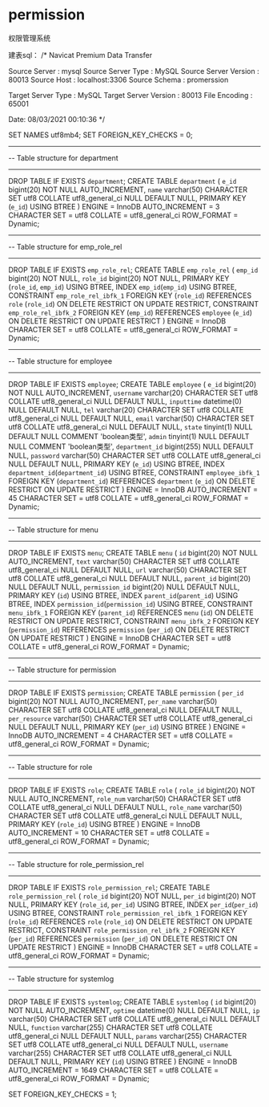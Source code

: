 # permission
权限管理系统

建表sql：
/*
 Navicat Premium Data Transfer

 Source Server         : mysql
 Source Server Type    : MySQL
 Source Server Version : 80013
 Source Host           : localhost:3306
 Source Schema         : promerssion

 Target Server Type    : MySQL
 Target Server Version : 80013
 File Encoding         : 65001

 Date: 08/03/2021 00:10:36
*/

SET NAMES utf8mb4;
SET FOREIGN_KEY_CHECKS = 0;

-- ----------------------------
-- Table structure for department
-- ----------------------------
DROP TABLE IF EXISTS `department`;
CREATE TABLE `department`  (
  `e_id` bigint(20) NOT NULL AUTO_INCREMENT,
  `name` varchar(50) CHARACTER SET utf8 COLLATE utf8_general_ci NULL DEFAULT NULL,
  PRIMARY KEY (`e_id`) USING BTREE
) ENGINE = InnoDB AUTO_INCREMENT = 3 CHARACTER SET = utf8 COLLATE = utf8_general_ci ROW_FORMAT = Dynamic;

-- ----------------------------
-- Table structure for emp_role_rel
-- ----------------------------
DROP TABLE IF EXISTS `emp_role_rel`;
CREATE TABLE `emp_role_rel`  (
  `emp_id` bigint(20) NOT NULL,
  `role_id` bigint(20) NOT NULL,
  PRIMARY KEY (`role_id`, `emp_id`) USING BTREE,
  INDEX `emp_id`(`emp_id`) USING BTREE,
  CONSTRAINT `emp_role_rel_ibfk_1` FOREIGN KEY (`role_id`) REFERENCES `role` (`role_id`) ON DELETE RESTRICT ON UPDATE RESTRICT,
  CONSTRAINT `emp_role_rel_ibfk_2` FOREIGN KEY (`emp_id`) REFERENCES `employee` (`e_id`) ON DELETE RESTRICT ON UPDATE RESTRICT
) ENGINE = InnoDB CHARACTER SET = utf8 COLLATE = utf8_general_ci ROW_FORMAT = Dynamic;

-- ----------------------------
-- Table structure for employee
-- ----------------------------
DROP TABLE IF EXISTS `employee`;
CREATE TABLE `employee`  (
  `e_id` bigint(20) NOT NULL AUTO_INCREMENT,
  `username` varchar(20) CHARACTER SET utf8 COLLATE utf8_general_ci NULL DEFAULT NULL,
  `inputtime` datetime(0) NULL DEFAULT NULL,
  `tel` varchar(20) CHARACTER SET utf8 COLLATE utf8_general_ci NULL DEFAULT NULL,
  `email` varchar(50) CHARACTER SET utf8 COLLATE utf8_general_ci NULL DEFAULT NULL,
  `state` tinyint(1) NULL DEFAULT NULL COMMENT 'boolean类型',
  `admin` tinyint(1) NULL DEFAULT NULL COMMENT 'boolean类型',
  `department_id` bigint(255) NULL DEFAULT NULL,
  `password` varchar(50) CHARACTER SET utf8 COLLATE utf8_general_ci NULL DEFAULT NULL,
  PRIMARY KEY (`e_id`) USING BTREE,
  INDEX `department_id`(`department_id`) USING BTREE,
  CONSTRAINT `employee_ibfk_1` FOREIGN KEY (`department_id`) REFERENCES `department` (`e_id`) ON DELETE RESTRICT ON UPDATE RESTRICT
) ENGINE = InnoDB AUTO_INCREMENT = 45 CHARACTER SET = utf8 COLLATE = utf8_general_ci ROW_FORMAT = Dynamic;

-- ----------------------------
-- Table structure for menu
-- ----------------------------
DROP TABLE IF EXISTS `menu`;
CREATE TABLE `menu`  (
  `id` bigint(20) NOT NULL AUTO_INCREMENT,
  `text` varchar(50) CHARACTER SET utf8 COLLATE utf8_general_ci NULL DEFAULT NULL,
  `url` varchar(50) CHARACTER SET utf8 COLLATE utf8_general_ci NULL DEFAULT NULL,
  `parent_id` bigint(20) NULL DEFAULT NULL,
  `permission_id` bigint(20) NULL DEFAULT NULL,
  PRIMARY KEY (`id`) USING BTREE,
  INDEX `parent_id`(`parent_id`) USING BTREE,
  INDEX `permission_id`(`permission_id`) USING BTREE,
  CONSTRAINT `menu_ibfk_1` FOREIGN KEY (`parent_id`) REFERENCES `menu` (`id`) ON DELETE RESTRICT ON UPDATE RESTRICT,
  CONSTRAINT `menu_ibfk_2` FOREIGN KEY (`permission_id`) REFERENCES `permission` (`per_id`) ON DELETE RESTRICT ON UPDATE RESTRICT
) ENGINE = InnoDB CHARACTER SET = utf8 COLLATE = utf8_general_ci ROW_FORMAT = Dynamic;

-- ----------------------------
-- Table structure for permission
-- ----------------------------
DROP TABLE IF EXISTS `permission`;
CREATE TABLE `permission`  (
  `per_id` bigint(20) NOT NULL AUTO_INCREMENT,
  `per_name` varchar(50) CHARACTER SET utf8 COLLATE utf8_general_ci NULL DEFAULT NULL,
  `per_resource` varchar(50) CHARACTER SET utf8 COLLATE utf8_general_ci NULL DEFAULT NULL,
  PRIMARY KEY (`per_id`) USING BTREE
) ENGINE = InnoDB AUTO_INCREMENT = 4 CHARACTER SET = utf8 COLLATE = utf8_general_ci ROW_FORMAT = Dynamic;

-- ----------------------------
-- Table structure for role
-- ----------------------------
DROP TABLE IF EXISTS `role`;
CREATE TABLE `role`  (
  `role_id` bigint(20) NOT NULL AUTO_INCREMENT,
  `role_num` varchar(50) CHARACTER SET utf8 COLLATE utf8_general_ci NULL DEFAULT NULL,
  `role_name` varchar(50) CHARACTER SET utf8 COLLATE utf8_general_ci NULL DEFAULT NULL,
  PRIMARY KEY (`role_id`) USING BTREE
) ENGINE = InnoDB AUTO_INCREMENT = 10 CHARACTER SET = utf8 COLLATE = utf8_general_ci ROW_FORMAT = Dynamic;

-- ----------------------------
-- Table structure for role_permission_rel
-- ----------------------------
DROP TABLE IF EXISTS `role_permission_rel`;
CREATE TABLE `role_permission_rel`  (
  `role_id` bigint(20) NOT NULL,
  `per_id` bigint(20) NOT NULL,
  PRIMARY KEY (`role_id`, `per_id`) USING BTREE,
  INDEX `per_id`(`per_id`) USING BTREE,
  CONSTRAINT `role_permission_rel_ibfk_1` FOREIGN KEY (`role_id`) REFERENCES `role` (`role_id`) ON DELETE RESTRICT ON UPDATE RESTRICT,
  CONSTRAINT `role_permission_rel_ibfk_2` FOREIGN KEY (`per_id`) REFERENCES `permission` (`per_id`) ON DELETE RESTRICT ON UPDATE RESTRICT
) ENGINE = InnoDB CHARACTER SET = utf8 COLLATE = utf8_general_ci ROW_FORMAT = Dynamic;

-- ----------------------------
-- Table structure for systemlog
-- ----------------------------
DROP TABLE IF EXISTS `systemlog`;
CREATE TABLE `systemlog`  (
  `id` bigint(20) NOT NULL AUTO_INCREMENT,
  `optime` datetime(0) NULL DEFAULT NULL,
  `ip` varchar(50) CHARACTER SET utf8 COLLATE utf8_general_ci NULL DEFAULT NULL,
  `function` varchar(255) CHARACTER SET utf8 COLLATE utf8_general_ci NULL DEFAULT NULL,
  `params` varchar(255) CHARACTER SET utf8 COLLATE utf8_general_ci NULL DEFAULT NULL,
  `username` varchar(255) CHARACTER SET utf8 COLLATE utf8_general_ci NULL DEFAULT NULL,
  PRIMARY KEY (`id`) USING BTREE
) ENGINE = InnoDB AUTO_INCREMENT = 1649 CHARACTER SET = utf8 COLLATE = utf8_general_ci ROW_FORMAT = Dynamic;

SET FOREIGN_KEY_CHECKS = 1;
